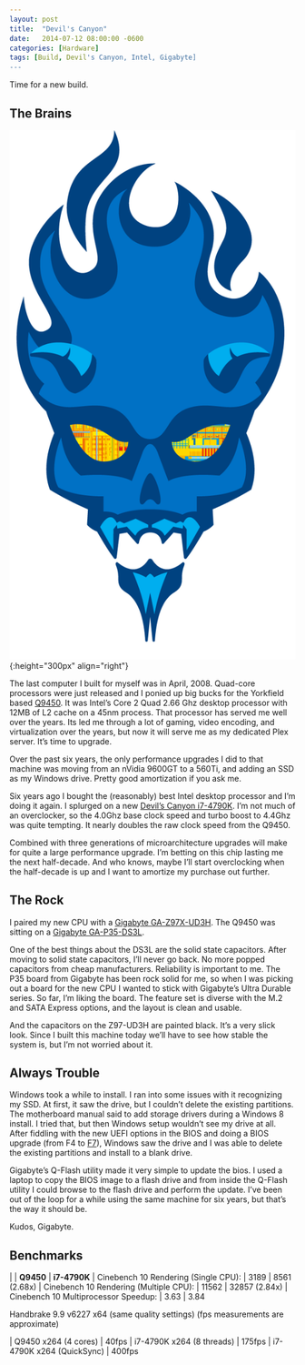 ```yaml
---
layout: post
title:  "Devil's Canyon"
date:   2014-07-12 08:00:00 -0600
categories: [Hardware]
tags: [Build, Devil's Canyon, Intel, Gigabyte]
---
```


Time for a new build.

## The Brains

![Devil's Canyon](/assets/2014/07/devilscanyon.png){:height="300px" align="right"}

The last computer I built for myself was in April, 2008. Quad-core processors were just released and I ponied up big bucks for the Yorkfield based [Q9450](http://ark.intel.com/products/33923/Intel-Core2-Quad-Processor-Q9450-12M-Cache-2_66-GHz-1333-MHz-FSB). It was Intel’s Core 2 Quad 2.66 Ghz desktop processor with 12MB of L2 cache on a 45nm process. That processor has served me well over the years. Its led me through a lot of gaming, video encoding, and virtualization over the years, but now it will serve me as my dedicated Plex server. It’s time to upgrade.

Over the past six years, the only performance upgrades I did to that machine was moving from an nVidia 9600GT to a 560Ti, and adding an SSD as my Windows drive. Pretty good amortization if you ask me.

Six years ago I bought the (reasonably) best Intel desktop processor and I’m doing it again. I splurged on a new [Devil’s Canyon i7-4790K](http://ark.intel.com/compare/80807,33923). I’m not much of an overclocker, so the 4.0Ghz base clock speed and turbo boost to 4.4Ghz was quite tempting. It nearly doubles the raw clock speed from the Q9450.

Combined with three generations of microarchitecture upgrades will make for quite a large performance upgrade. I’m betting on this chip lasting me the next half-decade. And who knows, maybe I’ll start overclocking when the half-decade is up and I want to amortize my purchase out further.

## The Rock

I paired my new CPU with a [Gigabyte GA-Z97X-UD3H](http://www.gigabyte.com/products/product-page.aspx?pid=4960#ov). The Q9450 was sitting on a [Gigabyte GA-P35-DS3L](http://www.gigabyte.com/products/product-page.aspx?pid=2599#ov).

One of the best things about the DS3L are the solid state capacitors. After moving to solid state capacitors, I’ll never go back. No more popped capacitors from cheap manufacturers. Reliability is important to me. The P35 board from Gigabyte has been rock solid for me, so when I was picking out a board for the new CPU I wanted to stick with Gigabyte’s Ultra Durable series. So far, I’m liking the board. The feature set is diverse with the M.2 and SATA Express options, and the layout is clean and usable.

And the capacitors on the Z97-UD3H are painted black. It’s a very slick look. Since I built this machine today we’ll have to see how stable the system is, but I’m not worried about it.

## Always Trouble

Windows took a while to install. I ran into some issues with it recognizing my SSD. At first, it saw the drive, but I couldn’t delete the existing partitions. The motherboard manual said to add storage drivers during a Windows 8 install. I tried that, but then Windows setup wouldn’t see my drive at all. After fiddling with the new UEFI options in the BIOS and doing a BIOS upgrade (from F4 to [F7](http://www.gigabyte.com/products/product-page.aspx?pid=4960#bios)), Windows saw the drive and I was able to delete the existing partitions and install to a blank drive.

Gigabyte’s Q-Flash utility made it very simple to update the bios. I used a laptop to copy the BIOS image to a flash drive and from inside the Q-Flash utility I could browse to the flash drive and perform the update. I’ve been out of the loop for a while using the same machine for six years, but that’s the way it should be.

Kudos, Gigabyte.

## Benchmarks

| | **Q9450** | **i7-4790K**
| Cinebench 10 Rendering (Single CPU):   | 3189  | 8561  (2.68x)
| Cinebench 10 Rendering (Multiple CPU): | 11562 | 32857 (2.84x)
| Cinebench 10 Multiprocessor Speedup:   | 3.63  | 3.84

Handbrake 9.9 v6227 x64 (same quality settings)
(fps measurements are approximate)

| Q9450    x264 (4 cores)   | 40fps
| i7-4790K x264 (8 threads) | 175fps
| i7-4790K x264 (QuickSync) | 400fps
